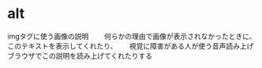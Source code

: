 # alt
imgタグに使う画像の説明　　
何らかの理由で画像が表示されなかったときに、このテキストを表示してくれたり、　　
視覚に障害がある人が使う音声読み上げブラウザでこの説明を読み上げてくれたりする
